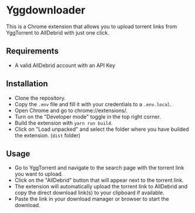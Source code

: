 # Yggdownloader

This is a Chrome extension that allows you to upload torrent links from YggTorrent to AllDebrid with just one click.

## Requirements
- A valid AllDebrid account with an API Key

## Installation

- Clone the repository.
- Copy the `.env` file and fill it with your credentials to a `.env.local`.
- Open Chrome and go to chrome://extensions/.
- Turn on the "Developer mode" toggle in the top right corner.
- Build the extension with `yarn run build`.
- Click on "Load unpacked" and select the folder where you have builded the extension. (`dist` folder)

## Usage

- Go to YggTorrent and navigate to the search page with the torrent link you want to upload.
- Click on the "AllDebrid" button that will appear next to the torrent link.
- The extension will automatically upload the torrent link to AllDebrid and copy the direct download link(s) to your clipboard if available.
- Paste the link in your download manager or browser to start the download.

